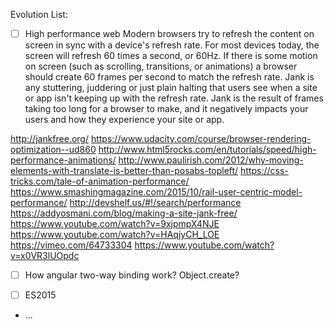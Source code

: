 Evolution List:

- [ ] High performance web
Modern browsers try to refresh the content on screen in sync with a device's refresh rate. For most devices today, the screen will refresh 60 times a second, or 60Hz. If there is some motion on screen (such as scrolling, transitions, or animations) a browser should create 60 frames per second to match the refresh rate.
Jank is any stuttering, juddering or just plain halting that users see when a site or app isn't keeping up with the refresh rate. Jank is the result of frames taking too long for a browser to make, and it negatively impacts your users and how they experience your site or app.

http://jankfree.org/
https://www.udacity.com/course/browser-rendering-optimization--ud860
http://www.html5rocks.com/en/tutorials/speed/high-performance-animations/
http://www.paulirish.com/2012/why-moving-elements-with-translate-is-better-than-posabs-topleft/
https://css-tricks.com/tale-of-animation-performance/
https://www.smashingmagazine.com/2015/10/rail-user-centric-model-performance/
http://devshelf.us/#!/search/performance
https://addyosmani.com/blog/making-a-site-jank-free/
https://www.youtube.com/watch?v=9xjpmpX4NJE
https://www.youtube.com/watch?v=HAqjyCH_LOE
https://vimeo.com/64733304
https://www.youtube.com/watch?v=x0VR3lUOpdc

- [ ] How angular two-way binding work?
Object.create?

- [ ] ES2015

- ...